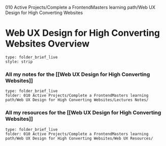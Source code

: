 010 Active Projects/Complete a FrontendMasters learning path/Web UX Design for High Converting Websites
# Web UX Design for High Converting Websites Overview 
```ccard
type: folder_brief_live
style: strip
```
 
### All my notes for the [[Web UX Design for High Converting Websites]]
```ccard
type: folder_brief_live
folder: 010 Active Projects/Complete a FrontendMasters learning path/Web UX Design for High Converting Websites/Lectures Notes/
```

### All my resources for the [[Web UX Design for High Converting Websites]]
```ccard
type: folder_brief_live
folder: 010 Active Projects/Complete a FrontendMasters learning path/Web UX Design for High Converting Websites/Web UX Resources/
```

